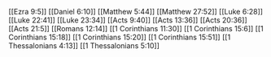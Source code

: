 [[Ezra 9:5]]
[[Daniel 6:10]]
[[Matthew 5:44]]
[[Matthew 27:52]]
[[Luke 6:28]]
[[Luke 22:41]]
[[Luke 23:34]]
[[Acts 9:40]]
[[Acts 13:36]]
[[Acts 20:36]]
[[Acts 21:5]]
[[Romans 12:14]]
[[1 Corinthians 11:30]]
[[1 Corinthians 15:6]]
[[1 Corinthians 15:18]]
[[1 Corinthians 15:20]]
[[1 Corinthians 15:51]]
[[1 Thessalonians 4:13]]
[[1 Thessalonians 5:10]]
